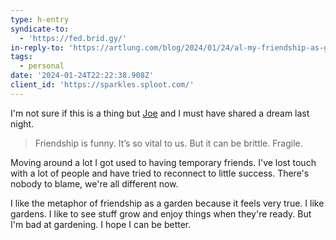 ```yaml
---
type: h-entry
syndicate-to:
  - 'https://fed.brid.gy/'
in-reply-to: 'https://artlung.com/blog/2024/01/24/al-my-friendship-as-garden-theory/'
tags:
  - personal
date: '2024-01-24T22:22:38.908Z'
client_id: 'https://sparkles.sploot.com/'
---
```

I'm not sure if this is a thing but [Joe](https://artlung.com/) and I must have shared a dream last night.

> Friendship is funny. It’s so vital to us. But it can be brittle. Fragile.

Moving around a lot I got used to having temporary friends. I've lost touch with a lot of people and have tried to reconnect to little success. There's nobody to blame, we're all different now.

I like the metaphor of friendship as a garden because it feels very true. I like gardens. I like to see stuff grow and enjoy things when they're ready. But I'm bad at gardening. I hope I can be better.
